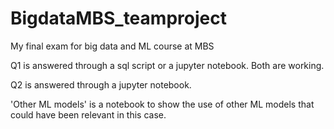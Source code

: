 # BigdataMBS_teamproject
 My final exam for big data and ML course at MBS

 Q1 is answered through a sql script or a jupyter notebook. Both are working.

 Q2 is answered through a jupyter notebook.

'Other ML models' is a notebook to show the use of other ML models
that could have been relevant in this case.
